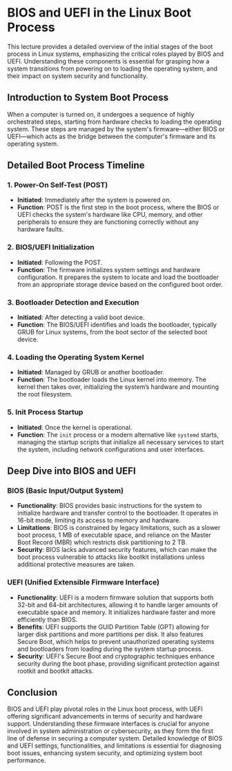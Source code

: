 # BIOS and UEFI in the Linux Boot Process

This lecture provides a detailed overview of the initial stages of the boot process in Linux systems, emphasizing the critical roles played by BIOS and UEFI. Understanding these components is essential for grasping how a system transitions from powering on to loading the operating system, and their impact on system security and functionality.

## Introduction to System Boot Process

When a computer is turned on, it undergoes a sequence of highly orchestrated steps, starting from hardware checks to loading the operating system. These steps are managed by the system's firmware—either BIOS or UEFI—which acts as the bridge between the computer's firmware and its operating system.

## Detailed Boot Process Timeline

### 1. Power-On Self-Test (POST)

- **Initiated**: Immediately after the system is powered on.
- **Function**: POST is the first step in the boot process, where the BIOS or UEFI checks the system's hardware like CPU, memory, and other peripherals to ensure they are functioning correctly without any hardware faults.

### 2. BIOS/UEFI Initialization

- **Initiated**: Following the POST.
- **Function**: The firmware initializes system settings and hardware configuration. It prepares the system to locate and load the bootloader from an appropriate storage device based on the configured boot order.

### 3. Bootloader Detection and Execution

- **Initiated**: After detecting a valid boot device.
- **Function**: The BIOS/UEFI identifies and loads the bootloader, typically GRUB for Linux systems, from the boot sector of the selected boot device.

### 4. Loading the Operating System Kernel

- **Initiated**: Managed by GRUB or another bootloader.
- **Function**: The bootloader loads the Linux kernel into memory. The kernel then takes over, initializing the system’s hardware and mounting the root filesystem.

### 5. Init Process Startup

- **Initiated**: Once the kernel is operational.
- **Function**: The `init` process or a modern alternative like `systemd` starts, managing the startup scripts that initialize all necessary services to start the system, including network configurations and user interfaces.

## Deep Dive into BIOS and UEFI

### BIOS (Basic Input/Output System)

- **Functionality**: BIOS provides basic instructions for the system to initialize hardware and transfer control to the bootloader. It operates in 16-bit mode, limiting its access to memory and hardware.
- **Limitations**: BIOS is constrained by legacy limitations, such as a slower boot process, 1 MB of executable space, and reliance on the Master Boot Record (MBR) which restricts disk partitioning to 2 TB.
- **Security**: BIOS lacks advanced security features, which can make the boot process vulnerable to attacks like bootkit installations unless additional protective measures are taken.

### UEFI (Unified Extensible Firmware Interface)

- **Functionality**: UEFI is a modern firmware solution that supports both 32-bit and 64-bit architectures, allowing it to handle larger amounts of executable space and memory. It initializes hardware faster and more efficiently than BIOS.
- **Benefits**: UEFI supports the GUID Partition Table (GPT) allowing for larger disk partitions and more partitions per disk. It also features Secure Boot, which helps to prevent unauthorized operating systems and bootloaders from loading during the system startup process.
- **Security**: UEFI's Secure Boot and cryptographic techniques enhance security during the boot phase, providing significant protection against rootkit and bootkit attacks.

## Conclusion

BIOS and UEFI play pivotal roles in the Linux boot process, with UEFI offering significant advancements in terms of security and hardware support. Understanding these firmware interfaces is crucial for anyone involved in system administration or cybersecurity, as they form the first line of defense in securing a computer system. Detailed knowledge of BIOS and UEFI settings, functionalities, and limitations is essential for diagnosing boot issues, enhancing system security, and optimizing system boot performance.
